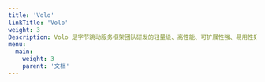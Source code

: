 ```yaml
---
title: 'Volo'
linkTitle: 'Volo'
weight: 3
Description: Volo 是字节跳动服务框架团队研发的轻量级、高性能、可扩展性强、易用性好的 Rust RPC 框架，使用了 Rust 最新的 AFIT 和 RPITIT 特性。
menu:
  main:
    weight: 3
    parent: '文档'
---
```

